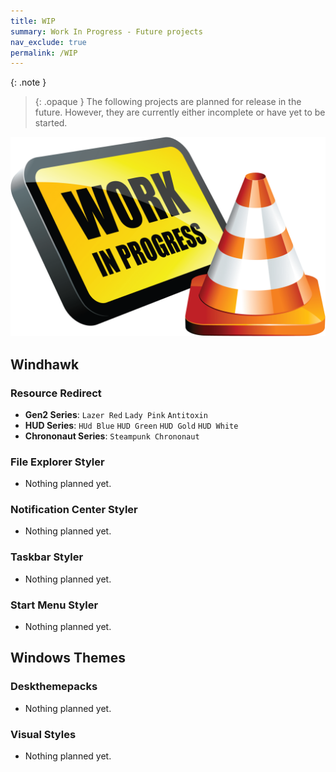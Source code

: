```yaml
---
title: WIP
summary: Work In Progress - Future projects
nav_exclude: true
permalink: /WIP
---
```



{: .note }
> {: .opaque }
> The following projects are planned for release in the future. However, they are currently either incomplete or have yet to be started.


![Image]

## Windhawk

### Resource Redirect

- **Gen2 Series**: `Lazer Red` `Lady Pink` `Antitoxin`
- **HUD Series**: `HUd Blue` `HUD Green` `HUD Gold` `HUD White`
- **Chrononaut Series**: `Steampunk Chrononaut`

### File Explorer Styler

- Nothing planned yet.

### Notification Center Styler

- Nothing planned yet.

### Taskbar Styler

- Nothing planned yet.

### Start Menu Styler

- Nothing planned yet.

## Windows Themes

### Deskthemepacks

- Nothing planned yet.

### Visual Styles

- Nothing planned yet.


[Image]: /assets/images/WIP.png